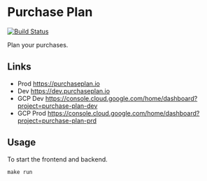 # Purchase Plan

[![Build Status](https://cloud.drone.io/api/badges/JustinDFuller/purchaseplan.io/status.svg)](https://cloud.drone.io/JustinDFuller/purchaseplan.io)

Plan your purchases.

## Links

- Prod https://purchaseplan.io
- Dev https://dev.purchaseplan.io
- GCP Dev https://console.cloud.google.com/home/dashboard?project=purchase-plan-dev
- GCP Prod https://console.cloud.google.com/home/dashboard?project=purchase-plan-prd

## Usage

To start the frontend and backend.

```
make run
```
